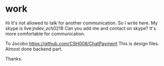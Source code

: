 # work

Hi 
It's not allowed to talk for another communication.
So I write here.
My skype is  live:jndev_zch0218
Can you add me and contact on skype?
It's more comfortable for communication.

To Jocobo
https://github.com/CSH008/ChatPayment
This is design files.
Almost done backend part.

Thanks.
